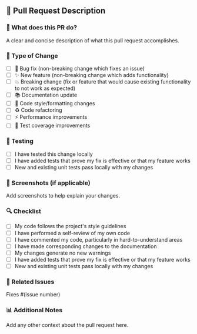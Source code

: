 ## 🚀 Pull Request Description

### 📝 What does this PR do?
A clear and concise description of what this pull request accomplishes.

### 🔄 Type of Change
- [ ] 🐛 Bug fix (non-breaking change which fixes an issue)
- [ ] ✨ New feature (non-breaking change which adds functionality)
- [ ] 💥 Breaking change (fix or feature that would cause existing functionality to not work as expected)
- [ ] 📚 Documentation update
- [ ] 🎨 Code style/formatting changes
- [ ] ♻️ Code refactoring
- [ ] ⚡ Performance improvements
- [ ] 🧪 Test coverage improvements

### 🧪 Testing
- [ ] I have tested this change locally
- [ ] I have added tests that prove my fix is effective or that my feature works
- [ ] New and existing unit tests pass locally with my changes

### 📱 Screenshots (if applicable)
Add screenshots to help explain your changes.

### 🔍 Checklist
- [ ] My code follows the project's style guidelines
- [ ] I have performed a self-review of my own code
- [ ] I have commented my code, particularly in hard-to-understand areas
- [ ] I have made corresponding changes to the documentation
- [ ] My changes generate no new warnings
- [ ] I have added tests that prove my fix is effective or that my feature works
- [ ] New and existing unit tests pass locally with my changes

### 🎯 Related Issues
Fixes #(issue number)

### 📊 Additional Notes
Add any other context about the pull request here.
